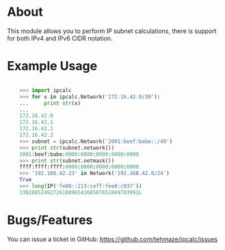 About
=====

This module allows you to perform IP subnet calculations, there is support for
both IPv4 and IPv6 CIDR notation.

Example Usage
=============

```python

    >>> import ipcalc
    >>> for x in ipcalc.Network('172.16.42.0/30'):
    ...     print str(x)
    ...
    172.16.42.0
    172.16.42.1
    172.16.42.2
    172.16.42.3
    >>> subnet = ipcalc.Network('2001:beef:babe::/48')
    >>> print str(subnet.network())
    2001:beef:babe:0000:0000:0000:0000:0000
    >>> print str(subnet.netmask())
    ffff:ffff:ffff:0000:0000:0000:0000:0000
    >>> '192.168.42.23' in Network('192.168.42.0/24')
    True
    >>> long(IP('fe80::213:ceff:fee8:c937'))
    338288524927261089654168587652869703991L
```

Bugs/Features
=============

You can issue a ticket in GitHub: https://github.com/tehmaze/ipcalc/issues
